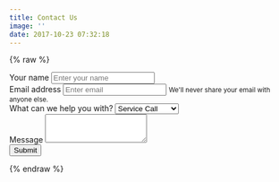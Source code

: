 ```yaml
---
title: Contact Us
image: ''
date: 2017-10-23 07:32:18
---
```

{% raw %}
<form name="contact" netlify action="/thanks">
  <div class="form-group">
    <label for="name">Your name</label>
    <input type="text" class="form-control" id="name" name="name" placeholder="Enter your name">
  </div>
  <div class="form-group">
    <label for="email">Email address</label>
    <input type="email" class="form-control" id="email" name="email" aria-describedby="emailHelp" placeholder="Enter email">
    <small id="emailHelp" class="form-text text-muted">We'll never share your email with anyone else.</small>
  </div>
  <div class="form-group">
    <label for="reason">What can we help you with?</label>
    <select class="form-control" id="reason" name="reason">
      <option value="Service Call" selected>Service Call</option>
      <option value="Sales">Sales</option>
      <option value="Something else">Something else</option>
    </select>
  </div>
  <div class="form-group">
    <label for="message">Message</label>
    <textarea class="form-control" id="message" rows="3" name="message"></textarea>
  </div>
  <div data-netlify-recaptcha="true"></div>
  <button type="submit" class="btn btn-primary">Submit</button>
</form>
{% endraw %}
